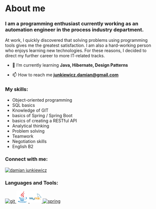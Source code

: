 <h1 align="left">About me</h1>
<h3 align="left">I am a programming enthusiast currently working as an automation engineer in the process industry department.</h3>

At work, I quickly discovered that solving problems using programming tools gives me the greatest satisfaction. I am also a hard-working person who enjoys learning new technologies. For these reasons, I decided to direct my further career to more IT-related tracks.

- 🌱 I’m currently learning **Java, Hibernate, Design Patterns**

- 📫 How to reach me **junkiewicz.damian@gmail.com**

<h3 align="left">My skills:</h3>

  - Object-oriented programming
  - SQL basics
  - Knowledge of GIT
  - basics of Spring / Spring Boot
  - basics of creating a RESTful API
  - Analytical thinking
  - Problem solving
  - Teamwork
  - Negotiation skills
  - English B2

<h3 align="left">Connect with me:</h3>
<p align="left">
<a href="https://www.linkedin.com/in/damian-junkiewicz-23b956221/" target="blank"><img align="center" src="https://raw.githubusercontent.com/rahuldkjain/github-profile-readme-generator/master/src/images/icons/Social/linked-in-alt.svg" alt="damian junkiewicz" height="30" width="40" /></a>
</p>

<h3 align="left">Languages and Tools:</h3>
<p align="left"> <a href="https://git-scm.com/" target="_blank" rel="noreferrer"> <img src="https://www.vectorlogo.zone/logos/git-scm/git-scm-icon.svg" alt="git" width="40" height="40" style="margin-right: 10px /> </a> <a href="https://www.java.com" target="_blank" rel="noreferrer"> <img src="https://raw.githubusercontent.com/devicons/devicon/master/icons/java/java-original.svg" alt="java" width="40" height="40"/> </a> <a href="https://www.mysql.com/" target="_blank" rel="noreferrer"> <img src="https://raw.githubusercontent.com/devicons/devicon/master/icons/mysql/mysql-original-wordmark.svg" alt="mysql" width="40" height="40"/> </a> </a> <a href="https://spring.io/" target="_blank" rel="noreferrer"> <img src="https://www.vectorlogo.zone/logos/springio/springio-icon.svg" alt="spring" width="40" height="40"/> </a> </p>
